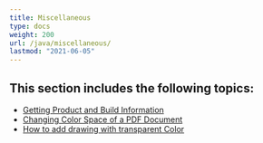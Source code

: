 ```yaml
---
title: Miscellaneous
type: docs
weight: 200
url: /java/miscellaneous/
lastmod: "2021-06-05"
---
```


## **This section includes the following topics**:

- [Getting Product and Build Information](/pdf/java/getting-product-and-build-information/)
- [Changing Color Space of a PDF Document](/pdf/java/changing-color-space-of-a-pdf-document/)
- [How to add drawing with transparent Color](/pdf/java/how-to-add-drawing-with-transparent-color/)
